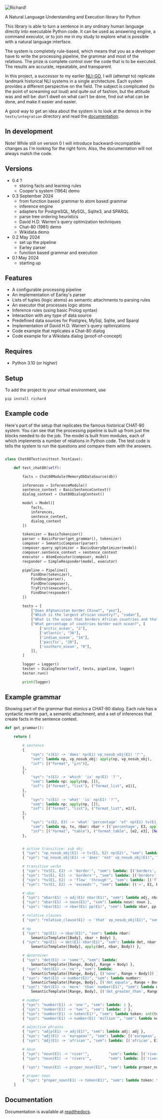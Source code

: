![Richard!](richard.jpg)

A Natural Language Understanding and Execution library for Python

This library is able to turn a sentence in any ordinary human language directly into executable Python code. It can be used as answering engine, a command executor, or to join me in my study to explore what is possible with a natural language interface.

The system is completely rule-based, which means that you as a developer have to write the processing pipeline, the grammar and most of the relations. The prize is complete control over the code that is to be executed. The results are accurate, repeatable, and transparent.

In this project, a successor to my earlier [NLI-GO](https://github.com/garfix/nli-go), I will (attempt to) replicate landmark historical NLI systems in a single architecture. Each system provides a different perspective on the field. The subject is complicated (to the point of screaming out loud) and quite out of fashion, but the attitude was and will be: don't dwell on what can't be done, find out what can be done, and make it easier and easier.

A good way to get an idea about the system is to look at the demos in the `tests/integration` directory and read the [documentation](https://richard.readthedocs.io/).

## In development

Note! While still on version 0 I will introduce backward-incompatible changes as I'm looking for the right form. Also, the documentation will not always match the code.

## Versions

* 0.4 ?
    * storing facts and learning rules
    * Cooper's system (1964) demo
* 0.3 September 2024
    * from function based grammar to atom based grammar
    * inference engine
    * adapters for PostgreSQL, MySQL, Sqlite3, and SPARQL
    * parse tree ordering heuristics
    * David H.D. Warren's query optimization techniques
    * Chat-80 (1981) demo
    * Wikidata demo
* 0.2 May 2024
    * set up the pipeline
    * Earley parser
    * function based grammar and execution
* 0.1 May 2024
    * starting up

## Features

* A configurable processing pipeline
* An implementation of Earley's parser
* Lists of tuples (logic atoms) as semantic attachments to parsing rules
* An executor that processes logic atoms
* Inference rules (using basic Prolog syntax)
* Interaction with any type of data source
* Predefined data sources for Postgres, MySql, Sqlite, and Sparql
* Implementation of David H.D. Warren's query optimizations
* Code example that replicates a Chat-80 dialog
* Code example for a Wikidata dialog (proof-of-concept)

## Requires

* Python 3.10 (or higher)

## Setup

To add the project to your virtual environment, use

    pip install richard

## Example code

Here's part of the setup that replicates the famous historical CHAT-80 system. You can see that the processing pipeline is built up from just the blocks needed to do the job. The model is built from modules, each of which implements a number of relations in Python code. The test code is tells the system to run the questions and compare them with the answers.

~~~python

class Chat80Test(unittest.TestCase):

    def test_chat80(self):

        facts = Chat80Module(MemoryDbDataSource(db))

        inferences = InferenceModule()
        sentence_context = BasicSentenceContext()
        dialog_context = Chat80DialogContext()

        model = Model([
            facts,
            inferences,
            sentence_context,
            dialog_context
        ])

        tokenizer = BasicTokenizer()
        parser = BasicParser(get_grammar(), tokenizer)
        composer = SemanticComposer(parser)
        composer.query_optimizer = BasicQueryOptimizer(model)
        composer.sentence_context = sentence_context
        executor = AtomExecutor(composer, model)
        responder = SimpleResponder(model, executor)

        pipeline = Pipeline([
            FindOne(tokenizer),
            FindOne(parser),
            FindOne(composer),
            TryFirst(executor),
            FindOne(responder)
        ])

        tests = [
            ["Does Afghanistan border China?", "yes"],
            ["Which is the largest african country?", "sudan"],
            ["What is the ocean that borders African countries and that borders Asian countries?", "indian_ocean"],
            ["What percentage of countries border each ocean?", [
                ['arctic_ocean', "2"],
                ['atlantic', "36"],
                ['indian_ocean', "14"],
                ['pacific', "20"],
                ['southern_ocean', "0"],
            ]],
        ]

        logger = Logger()
        tester = DialogTester(self, tests, pipeline, logger)
        tester.run()

        print(logger)
~~~

## Example grammar

Showing part of the grammar that mimics a CHAT-80 dialog. Each rule has a syntactic rewrite part, a semantic attachment, and a set of inferences that create facts in the sentence context.

~~~python
def get_grammar():

    return [

        # sentence
        {
            "syn": "s(E1) -> 'does' np(E1) vp_nosub_obj(E1) '?'",
            "sem": lambda np, vp_nosub_obj: apply(np, vp_nosub_obj),
            "inf": [("format", "y/n")],
        },
        {
            "syn": "s(E1) -> 'which' 'is' np(E1) '?'",
            "sem": lambda np: apply(np, []),
            "inf": [("format", "list"), ("format_list", e1)],
        },
        {
            "syn": "s(E1) -> 'what' 'is' np(E1) '?'",
            "sem": lambda np: apply(np, []),
            "inf": [("format", "list"), ("format_list", e1)],
        },
        {
            "syn": "s(E2, E3) -> 'what' 'percentage' 'of' np(E1) tv(E1, E2) 'each' nbar(E2) '?'",
            "sem": lambda np, tv, nbar: nbar + [('percentage', E3, apply(np, tv), apply(np, []))],
            "inf": [("format", "table"), ("format_table", [e2, e3], [None, None])],
        },


        # active transitive: sub obj
        { "syn": "vp_nosub_obj(E1) -> tv(E1, E2) np(E2)", "sem": lambda tv, np: apply(np, tv) },
        { "syn": "vp_nosub_obj(E1) -> 'does' 'not' vp_nosub_obj(E1)", "sem": lambda vp_nosub_obj: [('not', vp_nosub_obj)] },

        # transitive verbs
        { "syn": "tv(E1, E2) -> 'border'", "sem": lambda: [('borders', E1, E2)] },
        { "syn": "tv(E1, E2) -> 'borders'", "sem": lambda: [('borders', E1, E2)] },
        { "syn": "tv(E1, E2) -> 'flow' 'through'", "sem": lambda: [('flows_through', E1, E2)] },
        { "syn": "tv(E1, E2) -> 'exceeds'", "sem": lambda: [('>', E1, E2)] },

        # nbar
        { "syn": "nbar(E1) -> adj(E1) nbar(E1)", "sem": lambda adj, nbar: adj + nbar },
        { "syn": "nbar(E1) -> noun(E1)", "sem": lambda noun: noun },
        { "syn": "nbar(E1) -> nbar(E1) pp(E1)", "sem": lambda nbar, pp: nbar + pp },

        # relative clauses
        { "syn": "relative_clause(E1) -> 'that' vp_nosub_obj(E1)", "sem": lambda vp_nosub_obj: vp_nosub_obj },

        # np
        { "syn": "np(E1) -> nbar(E1)", "sem": lambda nbar:
            SemanticTemplate([Body], nbar + Body) },
        { "syn": "np(E1) -> det(E1) nbar(E1)", "sem": lambda det, nbar:
            SemanticTemplate([Body], apply(det, nbar, Body)) },

        # determiner
        { "syn": "det(E1) -> 'some'", "sem": lambda:
            SemanticTemplate([Range, Body], Range + Body) },
        { "syn": "det(E1) -> 'no'", "sem": lambda:
            SemanticTemplate([Range, Body], [('none', Range + Body)]) },
        { "syn": "det(E1) -> number(E1)", "sem": lambda number:
            SemanticTemplate([Range, Body], [('det_equals', Range + Body, number)]) },
        { "syn": "det(E1) -> 'more' 'than' number(E1)", "sem": lambda number:
            SemanticTemplate([Range, Body], [('det_greater_than', Range + Body, number)]) },

        # number
        { "syn": "number(E1) -> 'one'", "sem": lambda: 1 },
        { "syn": "number(E1) -> 'two'", "sem": lambda: 2 },
        { "syn": "number(E1) -> token(E1)", "sem": lambda token: int(token), "if": lambda token: re.match('^\d+$', token) },
        { "syn": "number(E1) -> number(E1) 'million'", "sem": lambda number: number * 1000000 },

        # adjective phrases
        { "syn": "adjp(E1) -> adj(E1)", "sem": lambda adj: adj },
        { "syn": "adj(E1) -> 'european'", "sem": lambda: [('european', E1)] },
        { "syn": "adj(E1) -> 'african'", "sem": lambda: [('african', E1)] },

        # noun
        { "syn": "noun(E1) -> 'river'",         "sem": lambda: [('river', E1)],         "inf": [('isa', e1, 'river')] },
        { "syn": "noun(E1) -> 'rivers'",        "sem": lambda: [('river', E1)],         "inf": [('isa', e1, 'river')] },

        { "syn": "noun(E1) -> proper_noun(E1)", "sem": lambda proper_noun: [('resolve_name', proper_noun, E1)] },

        # proper noun
        { "syn": "proper_noun(E1) -> token(E1)", "sem": lambda token: token },
    ]
~~~

## Documentation

Documentation is available at [readthedocs](https://richard.readthedocs.io/).

